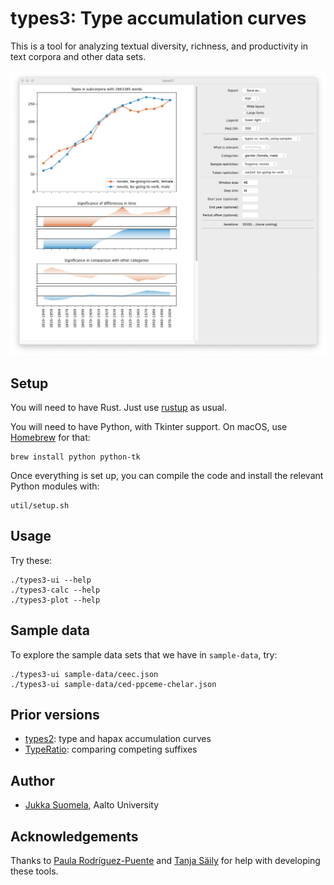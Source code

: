 # types3: Type accumulation curves

This is a tool for analyzing textual diversity, richness, and productivity in text corpora and other data sets.

![Screenshot: user interface](doc/types3.png)

## Setup

You will need to have Rust. Just use [rustup](https://www.rust-lang.org/tools/install) as usual.

You will need to have Python, with Tkinter support. On macOS, use [Homebrew](https://brew.sh) for that:

    brew install python python-tk

Once everything is set up, you can compile the code and install the relevant Python modules with:

    util/setup.sh

## Usage

Try these:

    ./types3-ui --help
    ./types3-calc --help
    ./types3-plot --help

## Sample data

To explore the sample data sets that we have in `sample-data`, try:

    ./types3-ui sample-data/ceec.json
    ./types3-ui sample-data/ced-ppceme-chelar.json

## Prior versions

- [types2](https://github.com/suomela/types): type and hapax accumulation curves
- [TypeRatio](https://github.com/suomela/type-ratio): comparing competing suffixes

## Author

- [Jukka Suomela](https://jukkasuomela.fi/), Aalto University

## Acknowledgements

Thanks to [Paula Rodríguez-Puente](https://www.usc-vlcg.es/PRP.htm) and [Tanja Säily](https://tanjasaily.fi/) for help with developing these tools.
